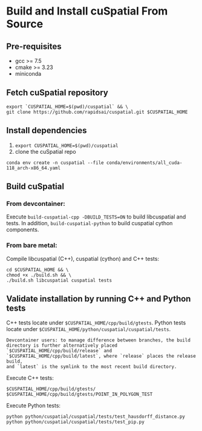 # Build and Install cuSpatial From Source

## Pre-requisites

- gcc >= 7.5
- cmake >= 3.23
- miniconda

## Fetch cuSpatial repository

```shell
export `CUSPATIAL_HOME=$(pwd)/cuspatial` && \
git clone https://github.com/rapidsai/cuspatial.git $CUSPATIAL_HOME
```
## Install dependencies

1. `export CUSPATIAL_HOME=$(pwd)/cuspatial`
2. clone the cuSpatial repo

```shell
conda env create -n cuspatial --file conda/environments/all_cuda-118_arch-x86_64.yaml
```

## Build cuSpatial

### From devcontainer:

Execute `build-cuspatial-cpp -DBUILD_TESTS=ON` to build libcuspatial and tests.
In addition, `build-cuspatial-python` to build cuspatial cython components.

### From bare metal:

Compile libcuspatial (C++), cuspatial (cython) and C++ tests:
```shell
cd $CUSPATIAL_HOME && \
chmod +x ./build.sh && \
./build.sh libcuspatial cuspatial tests
```

## Validate installation by running C++ and Python tests

C++ tests locate under `$CUSPATIAL_HOME/cpp/build/gtests`. Python tests locate under
`$CUSPATIAL_HOME/python/cuspatial/cuspatial/tests`.

```note
Devcontainer users: to manage difference between branches, the build directory is further alternatively placed
`$CUSPATIAL_HOME/cpp/build/release` and `$CUSPATIAL_HOME/cpp/build/latest`, where `release` places the release build,
and `latest` is the symlink to the most recent build directory.
```

Execute C++ tests:
```shell
$CUSPATIAL_HOME/cpp/build/gtests/
$CUSPATIAL_HOME/cpp/build/gtests/POINT_IN_POLYGON_TEST
```

Execute Python tests:
```
python python/cuspatial/cuspatial/tests/test_hausdorff_distance.py
python python/cuspatial/cuspatial/tests/test_pip.py
```
